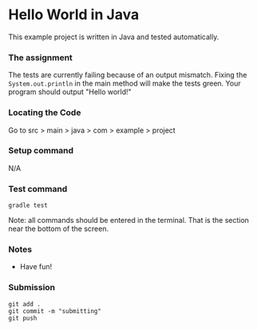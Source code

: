 # Hello World in Java
This example project is written in Java and tested automatically. 

### The assignment
The tests are currently failing because of an output mismatch. Fixing the `System.out.println` in the main method will make the tests green. Your program should output "Hello world!"

### Locating the Code
Go to 
src > main > java > com > example > project

### Setup command
N/A

### Test command
`gradle test`

Note: all commands should be entered in the terminal. That is the section near the bottom of the screen. 

### Notes
- Have fun! 

### Submission
```
git add . 
git commit -m "submitting"
git push
```
